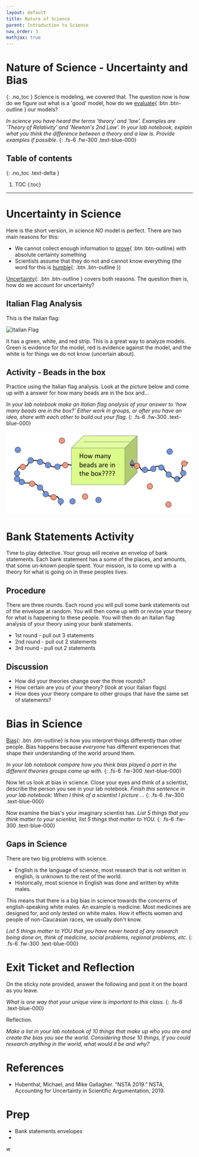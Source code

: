 ```yaml
---
layout: default
title: Nature of Science
parent: Introduction to Science
nav_order: 3
mathjax: true
---
```


# Nature of Science - Uncertainty and Bias
{: .no_toc }
Science is modeling, we covered that.
The question now is how do we figure out what is a 'good' model, how do we 
[evaluate](https://translate.google.com/#view=home&op=translate&sl=en&tl=es&text=evaluate){ :btn :btn-outline } our models?

_In science you have heard the terms 'theory' and 'law'. Examples are 'Theory of Relativity' and 'Newton's 2nd Law'.  In your lab notebook, explain what you think the difference between a theory and a law is.  Provide examples if possible._
{: .fs-6 .fw-300 .text-blue-000} 

<!-- table of contents for the page -->
## Table of contents
{: .no_toc .text-delta }

1. TOC
{:toc}

---
# Uncertainty in Science
Here is the short version, in science *NO* model is perfect.
There are two main reasons for this:

  * We cannot collect enough information to [prove](https://translate.google.com/#view=home&op=translate&sl=en&tl=es&text=prove){ :btn :btn-outline} with absolute certainty something
  * Scientists assume that they do not and cannot know everything (the word for this is [humble](https://translate.google.com/#view=home&op=translate&sl=en&tl=es&text=humble){: .btn .btn-outline })

[Uncertainty](https://translate.google.com/#view=home&op=translate&sl=en&tl=es&text=uncertainty){: .btn .btn-outline } covers both reasons.
The question then is, how do we account for uncertainty?

## Italian Flag Analysis
This is the Italian flag:

![Italian Flag](https://upload.wikimedia.org/wikipedia/en/0/03/Flag_of_Italy.svg)

It has a green, white, and red strip.
This is a great way to analyze models.
Green is evidence for the model,
red is evidence against the model,
and the white is for things we do not know (uncertain about).

## Activity - Beads in the box
Practice using the Italian flag analysis.
Look at the picture below and come up with a answer for how many beads are in the box and...

_In your lab notebook make an Italian flag analysis of your answer to 'how many beads are in the box?'  Either work in groups, or after you have an idea, share with each other to build out your flag._
{: .fs-6 .fw-300 .text-blue-000}

![Beads in the box](./Images/beads.png)

# Bank Statements Activity
Time to play detective.
Your group will receive an envelop of bank statements.
Each bank statement has a some of the places, and amounts, that some un-known people spent.
Your mission, is to come up with a theory for what is going on in these peoples lives.

##  Procedure
There are three rounds.
Each round you will pull some bank statements out of the envelope at random.
You will then come up with or revise your theory for what is happening to these people.
You will then do an Italian flag analysis of your theory using your bank statements.

  * 1st round - pull out 3 statements
  * 2nd round - pull out 2 statements
  * 3rd round - pull out 2 statements

## Discussion
  * How did your theories change over the three rounds?
  * How certain are you of your theory? (look at your Italian flags)
  * How does your theory compare to other groups that have the same set of statements?

# Bias in Science
[Bias](https://translate.google.com/#view=home&op=translate&sl=en&tl=es&text=bias){: .btn .btn-outline}
is how you interpret things differently than other people.
Bias happens because _everyone_ has different experiences that shape their understanding of the world around them.

_In your lab notebook compare how you think bias played a part in the different theories groups came up with._
{: .fs-6 .fw-300 .text-blue-000}

Now let us look at bias in science.
Close your eyes and think of a scientist, describe the person you see in your lab notebook.
_Finish this sentence in your lab notebook:  When I think of a scientist I picture ..._
{: .fs-6 .fw-300 .text-blue-000}

Now examine the bias's your imaginary scientist has.
_List 5 things that you think matter to your scientist, list 5 things that matter to YOU._
{: .fs-6 .fw-300 .text-blue-000}

## Gaps in Science
There are two big problems with science.
  
  * English is the language of science, most research that is not written in english, is unknown to the rest of the world.
  * Historically, most science in English was done and written by white males.

This means that there is a big bias in science towards the concerns of english-speaking white males.
An example is medicine.
Most medicines are designed for, and only tested on white males.
How it effects women and people of non-Caucasian races, we usually don't know.

_List 5 things matter to YOU that you have never heard of any research being done on, think of medicine, social problems, regional problems, etc._
{: .fs-6 .fw-300 .text-blue-000}

# Exit Ticket and Reflection
On the sticky note provided, answer the following and post it on the board as you leave.

_What is one way that your unique view is important to this class._
{: .fs-6 .text-blue-000}

Reflection.

_Make a list in your lab notebook of 10 things that make up who you are and create the bias you see the world.  Considering those 10 things, if you could research anything in the world, what would it be and why?_

# References
  * Hubenthal, Michael, and Mike Gallagher. “NSTA 2019.” NSTA, Accounting for Uncertainty in Scientific Argumentation, 2019.

# Prep
  * Bank statements envelopes
  * 
w

